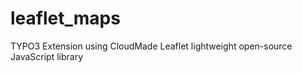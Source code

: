 leaflet_maps
============

TYPO3 Extension using CloudMade Leaflet lightweight open-source JavaScript library